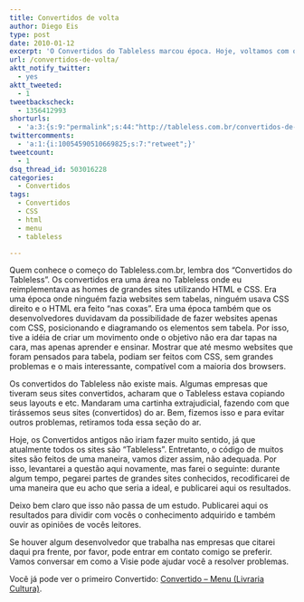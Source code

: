 ```yaml
---
title: Convertidos de volta
author: Diego Eis
type: post
date: 2010-01-12
excerpt: 'O Convertidos do Tableless marcou época. Hoje, voltamos com o convertidos novamente, mas agora de uma maneira diferente. Mais didática. '
url: /convertidos-de-volta/
aktt_notify_twitter:
  - yes
aktt_tweeted:
  - 1
tweetbackscheck:
  - 1356412993
shorturls:
  - 'a:3:{s:9:"permalink";s:44:"http://tableless.com.br/convertidos-de-volta";s:7:"tinyurl";s:26:"http://tinyurl.com/3tu8eru";s:4:"isgd";s:19:"http://is.gd/sY0nSg";}'
twittercomments:
  - 'a:1:{i:10054590510669825;s:7:"retweet";}'
tweetcount:
  - 1
dsq_thread_id: 503016228
categories:
  - Convertidos
tags:
  - Convertidos
  - CSS
  - html
  - menu
  - tableless

---
```

Quem conhece o começo do Tableless.com.br, lembra dos &#8220;Convertidos do Tableless&#8221;. Os convertidos era uma área no Tableless onde eu reimplementava as homes de grandes sites utilizando HTML e CSS. Era uma época onde ninguém fazia websites sem tabelas, ninguém usava CSS direito e o HTML era feito &#8220;nas coxas&#8221;. Era uma época também que os desenvolvedores duvidavam da possibilidade de fazer websites apenas com CSS, posicionando e diagramando os elementos sem tabela. Por isso, tive a idéia de criar um movimento onde o objetivo não era dar tapas na cara, mas apenas aprender e ensinar. Mostrar que até mesmo websites que foram pensados para tabela, podiam ser feitos com CSS, sem grandes problemas e o mais interessante, compatível com a maioria dos browsers.

Os convertidos do Tableless não existe mais. Algumas empresas que tiveram seus sites convertidos, acharam que o Tableless estava copiando seus layouts e etc. Mandaram uma cartinha extrajudicial, fazendo com que tirássemos seus sites (convertidos) do ar. Bem, fizemos isso e para evitar outros problemas, retiramos toda essa seção do ar.

Hoje, os Convertidos antigos não iriam fazer muito sentido, já que atualmente todos os sites são &#8220;Tableless&#8221;. Entretanto, o código de muitos sites são feitos de uma maneira, vamos dizer assim, não adequada. Por isso, levantarei a questão aqui novamente, mas farei o seguinte: durante algum tempo, pegarei partes de grandes sites conhecidos, recodificarei de uma maneira que eu acho que seria a ideal, e publicarei aqui os resultados.

Deixo bem claro que isso não passa de um estudo. Publicarei aqui os resultados para dividir com vocês o conhecimento adquirido e também ouvir as opiniões de vocês leitores.
  
Se houver algum desenvolvedor que trabalha nas empresas que citarei daqui pra frente, por favor, pode entrar em contato comigo se preferir. Vamos conversar em como a Visie pode ajudar você a resolver problemas.

Você já pode ver o primeiro Convertido: [Convertido &#8211; Menu (Livraria Cultura)][1].

 [1]: http://tableless.com.br/convertido-menu-livraria-cultura